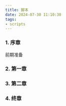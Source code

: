 ```yaml
---
title: 脚本
date: 2024-07-30 11:10:30
tags: 
- scripts
---
```

### 1.  序章
前期准备

### 2.  第一章

### 3.  第二章

### 4.  终章